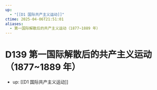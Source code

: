 ```yaml
---
up:
  - "[[D1 国际共产主义运动]]"
ctime: 2025-04-06T21:51:01
aliases:
  - 第一国际解散后的共产主义运动（1877~1889 年）
---
```


# D139 第一国际解散后的共产主义运动（1877~1889 年）

- up: [[D1 国际共产主义运动]]
